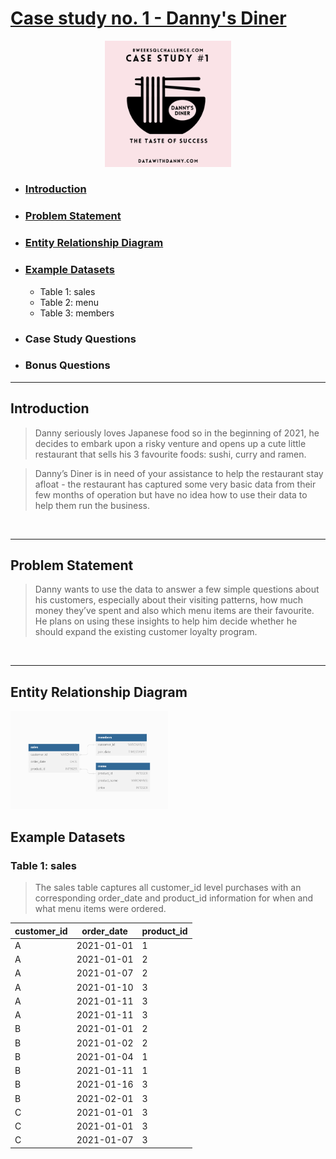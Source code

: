 # [Case study no. 1 - Danny's Diner](https://8weeksqlchallenge.com/case-study-1/)
<p align="center">
<img src="/Images/1.png" width=40% height=40%>

* ### [Introduction](#introduction)
* ### [Problem Statement](#problem-statement-1)
* ### [Entity Relationship Diagram](#entity-relationship-diagram-1)
* ### [Example Datasets](#example-datasets-1)
    * Table 1: sales
    * Table 2: menu
    * Table 3: members
* ### Case Study Questions
* ### Bonus Questions
---
## Introduction

> Danny seriously loves Japanese food so in the beginning of 2021, he decides to embark upon a risky venture and opens up a cute little restaurant that sells his 3 favourite foods: sushi, curry and ramen.

> Danny’s Diner is in need of your assistance to help the restaurant stay afloat - the restaurant has captured some very basic data from their few months of operation but have no idea how to use their data to help them run the business.
<br />

---
## Problem Statement

> Danny wants to use the data to answer a few simple questions about his customers, especially about their visiting patterns, how much money they’ve spent and also which menu items are their favourite. He plans on using these insights to help him decide whether he should expand the existing customer loyalty program.

<br />

---
## Entity Relationship Diagram
<p align="left">
<img src="/Images/2.png" width=50% height=50%>


## Example Datasets
### Table 1: sales

> The sales table captures all customer_id level purchases with an corresponding order_date and product_id information for when and what menu items were ordered.

| customer_id   |	order_date    | product_id |
| ------------- | ------------- | ---------- |
| A	          | 2021-01-01	  | 1          |
| A	          | 2021-01-01	  | 2          |
| A	          | 2021-01-07	  | 2          |
| A	          | 2021-01-10	  | 3          |
| A	          | 2021-01-11	  | 3          |
| A	          | 2021-01-11	  | 3          |
| B	          | 2021-01-01	  | 2          |
| B	          | 2021-01-02	  | 2          |
| B	          | 2021-01-04	  | 1          |
| B	          | 2021-01-11	  | 1          |
| B	          | 2021-01-16	  | 3          |
| B	          | 2021-02-01	  | 3          |
| C	          | 2021-01-01	  | 3          |
| C	          | 2021-01-01	  | 3          |
| C	          | 2021-01-07	  | 3          |
